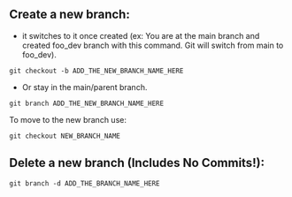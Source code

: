 ## Create a new branch: 
- it switches to it once created (ex: You are at the main branch and created foo_dev branch with this command. Git will switch from main to foo_dev). 

```
git checkout -b ADD_THE_NEW_BRANCH_NAME_HERE
```


- Or stay in the main/parent branch.
```
git branch ADD_THE_NEW_BRANCH_NAME_HERE
```

To move to the new branch use: 
``` 
git checkout NEW_BRANCH_NAME
```


## Delete a new branch (Includes No Commits!): 
```
git branch -d ADD_THE_BRANCH_NAME_HERE
```


    
